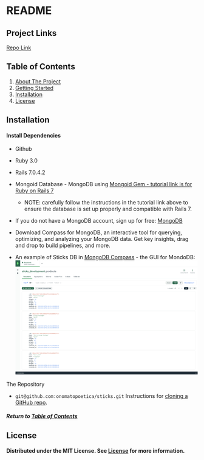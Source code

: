 # README

## Project Links

[Repo Link](https://github.com/onomatopoetica/sticks)

## Table of Contents

1. [About The Project](#About-The-Project)
1. [Getting Started](#Getting-Started)
1. [Installation](#Installation)
1. [License](#License)

## Installation

#### Install Dependencies

- Github
- Ruby 3.0
- Rails 7.0.4.2
- Mongoid Database - MongoDB using [Mongoid Gem - tutorial link is for Ruby on Rails 7](https://www.mongodb.com/docs/mongoid/current/tutorials/getting-started-rails7/)

  - NOTE: carefully follow the instructions in the tutorial link above to ensure the database is set up properly and compatible with Rails 7.

* If you do not have a MongoDB account, sign up for free: [MongoDB](https://www.mongodb.com/try)

- Download Compass for MongoDB, an interactive tool for querying, optimizing, and analyzing your MongoDB data. Get key insights, drag and drop to build pipelines, and more.

* An example of Sticks DB in [MongoDB Compass](https://www.mongodb.com/products/compass) - the GUI for MondoDB: <img src="app/assets/images/AtlasSticksDB.png" alt="Atlas DB" title="app db" width="900" height="auto">

The Repository

- `git@github.com:onomatopoetica/sticks.git`
  Instructions for [cloning a GitHub repo](https://docs.github.com/en/repositories/creating-and-managing-repositories/cloning-a-repository).

#### _Return to [Table of Contents](#Table-of-Contents)_

## License

#### Distributed under the MIT License. See [License](https://choosealicense.com/licenses/mit/) for more information.
